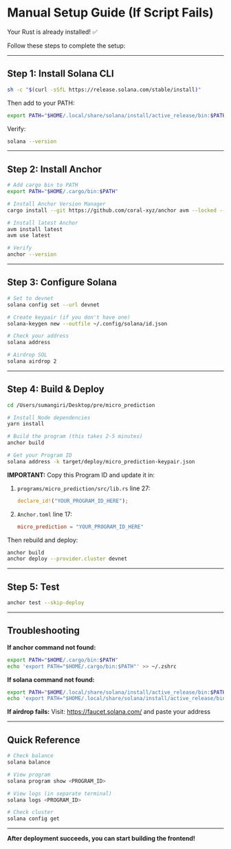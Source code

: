 # Manual Setup Guide (If Script Fails)

Your Rust is already installed! ✅

Follow these steps to complete the setup:

---

## Step 1: Install Solana CLI

```bash
sh -c "$(curl -sSfL https://release.solana.com/stable/install)"
```

Then add to your PATH:
```bash
export PATH="$HOME/.local/share/solana/install/active_release/bin:$PATH"
```

Verify:
```bash
solana --version
```

---

## Step 2: Install Anchor

```bash
# Add cargo bin to PATH
export PATH="$HOME/.cargo/bin:$PATH"

# Install Anchor Version Manager
cargo install --git https://github.com/coral-xyz/anchor avm --locked --force

# Install latest Anchor
avm install latest
avm use latest

# Verify
anchor --version
```

---

## Step 3: Configure Solana

```bash
# Set to devnet
solana config set --url devnet

# Create keypair (if you don't have one)
solana-keygen new --outfile ~/.config/solana/id.json

# Check your address
solana address

# Airdrop SOL
solana airdrop 2
```

---

## Step 4: Build & Deploy

```bash
cd /Users/sumangiri/Desktop/pre/micro_prediction

# Install Node dependencies
yarn install

# Build the program (this takes 2-5 minutes)
anchor build

# Get your Program ID
solana address -k target/deploy/micro_prediction-keypair.json
```

**IMPORTANT:** Copy this Program ID and update it in:

1. `programs/micro_prediction/src/lib.rs` line 27:
   ```rust
   declare_id!("YOUR_PROGRAM_ID_HERE");
   ```

2. `Anchor.toml` line 17:
   ```toml
   micro_prediction = "YOUR_PROGRAM_ID_HERE"
   ```

Then rebuild and deploy:
```bash
anchor build
anchor deploy --provider.cluster devnet
```

---

## Step 5: Test

```bash
anchor test --skip-deploy
```

---

## Troubleshooting

**If anchor command not found:**
```bash
export PATH="$HOME/.cargo/bin:$PATH"
echo 'export PATH="$HOME/.cargo/bin:$PATH"' >> ~/.zshrc
```

**If solana command not found:**
```bash
export PATH="$HOME/.local/share/solana/install/active_release/bin:$PATH"
echo 'export PATH="$HOME/.local/share/solana/install/active_release/bin:$PATH"' >> ~/.zshrc
```

**If airdrop fails:**
Visit: https://faucet.solana.com/ and paste your address

---

## Quick Reference

```bash
# Check balance
solana balance

# View program
solana program show <PROGRAM_ID>

# View logs (in separate terminal)
solana logs <PROGRAM_ID>

# Check cluster
solana config get
```

---

**After deployment succeeds, you can start building the frontend!**

